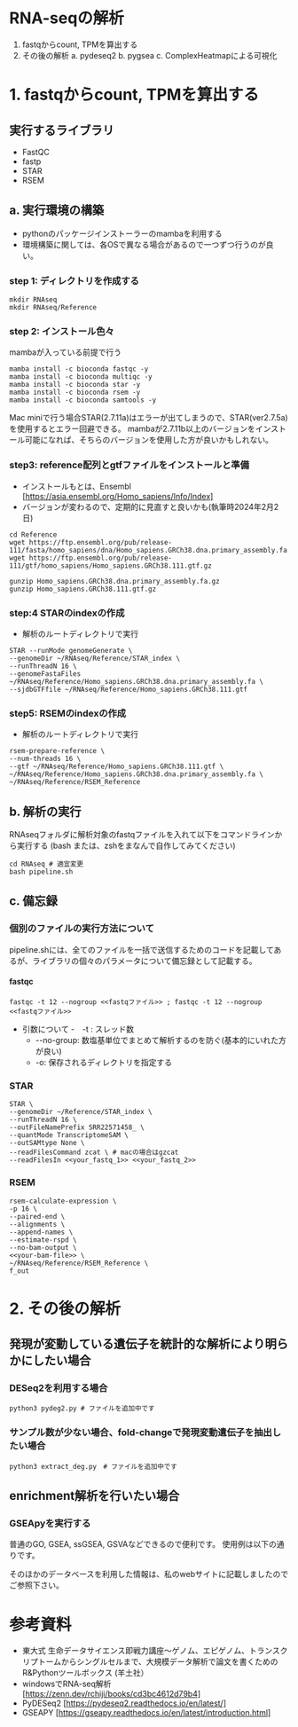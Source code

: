 # RNA-seqの解析

1. fastqからcount, TPMを算出する
2. その後の解析
  a. pydeseq2
  b. pygsea
  c. ComplexHeatmapによる可視化

# 1. fastqからcount, TPMを算出する

## 実行するライブラリ
- FastQC
- fastp
- STAR
- RSEM

## a. 実行環境の構築
- pythonのパッケージインストーラーのmambaを利用する
- 環境構築に関しては、各OSで異なる場合があるので一つずつ行うのが良い。

### step 1: ディレクトリを作成する
```
mkdir RNAseq
mkdir RNAseq/Reference
```

### step 2: インストール色々
mambaが入っている前提で行う
```
mamba install -c bioconda fastqc -y
mamba install -c bioconda multiqc -y
mamba install -c bioconda star -y
mamba install -c bioconda rsem -y
mamba install -c bioconda samtools -y
```

Mac miniで行う場合STAR(2.7.11a)はエラーが出てしまうので、STAR(ver2.7.5a)を使用するとエラー回避できる。
mambaが2.7.11b以上のバージョンをインストール可能になれば、そちらのバージョンを使用した方が良いかもしれない。

### step3: reference配列とgtfファイルをインストールと準備
- インストールもとは、Ensembl [https://asia.ensembl.org/Homo_sapiens/Info/Index] 
- バージョンが変わるので、定期的に見直すと良いかも(執筆時2024年2月2日)
```
cd Reference
wget https://ftp.ensembl.org/pub/release-111/fasta/homo_sapiens/dna/Homo_sapiens.GRCh38.dna.primary_assembly.fa.gz
wget https://ftp.ensembl.org/pub/release-111/gtf/homo_sapiens/Homo_sapiens.GRCh38.111.gtf.gz

gunzip Homo_sapiens.GRCh38.dna.primary_assembly.fa.gz
gunzip Homo_sapiens.GRCh38.111.gtf.gz
```

### step:4 STARのindexの作成
- 解析のルートディレクトリで実行
```
STAR --runMode genomeGenerate \
--genomeDir ~/RNAseq/Reference/STAR_index \
--runThreadN 16 \
--genomeFastaFiles ~/RNAseq/Reference/Homo_sapiens.GRCh38.dna.primary_assembly.fa \
--sjdbGTFfile ~/RNAseq/Reference/Homo_sapiens.GRCh38.111.gtf
```

### step5: RSEMのindexの作成
- 解析のルートディレクトリで実行
```
rsem-prepare-reference \
--num-threads 16 \
--gtf ~/RNAseq/Reference/Homo_sapiens.GRCh38.111.gtf \
~/RNAseq/Reference/Homo_sapiens.GRCh38.dna.primary_assembly.fa \
~/RNAseq/Reference/RSEM_Reference
```

## b. 解析の実行
RNAseqフォルダに解析対象のfastqファイルを入れて以下をコマンドラインから実行する
(bash または、zshをまなんで自作してみてください)
```
cd RNAseq # 適宜変更
bash pipeline.sh
```


## c. 備忘録

### 個別のファイルの実行方法について
pipeline.shには、全てのファイルを一括で送信するためのコードを記載してあるが、ライブラリの個々のパラメータについて備忘録として記載する。

#### fastqc
```
fastqc -t 12 --nogroup <<fastqファイル>> ; fastqc -t 12 --nogroup <<fastqファイル>>
```
- 引数について
  -　-t : スレッド数
  -  --no-group: 数塩基単位でまとめて解析するのを防ぐ(基本的にいれた方が良い)
  -  -o: 保存されるディレクトリを指定する   

### STAR
```
STAR \
--genomeDir ~/Reference/STAR_index \
--runThreadN 16 \
--outFileNamePrefix SRR22571458_ \
--quantMode TranscriptomeSAM \
--outSAMtype None \
--readFilesCommand zcat \ # macの場合はgzcat
--readFilesIn <<your_fastq_1>> <<your_fastq_2>>
```


### RSEM
```
rsem-calculate-expression \
-p 16 \
--paired-end \
--alignments \
--append-names \
--estimate-rspd \
--no-bam-output \
<<your-bam-file>> \
~/RNAseq/Reference/RSEM_Reference \
f_out
```

# 2. その後の解析
## 発現が変動している遺伝子を統計的な解析により明らかにしたい場合
### DESeq2を利用する場合
```
python3 pydeg2.py # ファイルを追加中です
```
### サンプル数が少ない場合、fold-changeで発現変動遺伝子を抽出したい場合
```
python3 extract_deg.py　# ファイルを追加中です
```

## enrichment解析を行いたい場合
### GSEApyを実行する
普通のGO, GSEA, ssGSEA, GSVAなどできるので便利です。
使用例は以下の通りです。


そのほかのデータベースを利用した情報は、私のwebサイトに記載しましたのでご参照下さい。

# 参考資料
- 東大式 生命データサイエンス即戦力講座〜ゲノム、エピゲノム、トランスクリプトームからシングルセルまで、大規模データ解析で論文を書くためのR&Pythonツールボックス (羊土社）
- windowsでRNA-seq解析 [https://zenn.dev/rchiji/books/cd3bc4612d79b4]
- PyDESeq2 [https://pydeseq2.readthedocs.io/en/latest/]
- GSEAPY [https://gseapy.readthedocs.io/en/latest/introduction.html]
